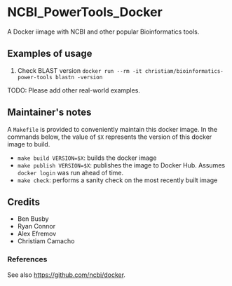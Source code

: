# NCBI_PowerTools_Docker
A Docker iimage with NCBI and other popular Bioinformatics tools.

## Examples of usage

1. Check BLAST version
  `docker run --rm -it christiam/bioinformatics-power-tools blastn -version`

TODO: Please add other real-world examples.


## Maintainer's notes

A `Makefile` is provided to conveniently maintain this docker image. In the
commands below, the value of `$X` represents the version of this docker image
to build.

* `make build VERSION=$X`: builds the docker image
* `make publish VERSION=$X`: publishes the image to Docker Hub. Assumes `docker
login` was run ahead of time.
* `make check`: performs a sanity check on the most recently built image

## Credits
* Ben Busby
* Ryan Connor
* Alex Efremov
* Christiam Camacho

### References

See also https://github.com/ncbi/docker.
